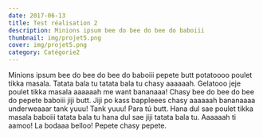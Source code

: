 ```yaml
---
date: 2017-06-13
title: Test réalisation 2
description: Minions ipsum bee do bee do bee do baboiii
thumbnail: img/projet5.png
cover: img/projet5.png
category: Catégorie2
---
```


Minions ipsum bee do bee do bee do baboiii pepete butt potatoooo poulet tikka masala. Tatata bala tu tatata bala tu chasy aaaaaah. Gelatooo jeje poulet tikka masala aaaaaah me want bananaaa! Chasy bee do bee do bee do pepete baboiii jiji butt. Jiji po kass bappleees chasy aaaaaah bananaaaa underweaaar tank yuuu! Tank yuuu! Para tú butt. Hana dul sae poulet tikka masala baboiii tatata bala tu hana dul sae jiji tatata bala tu. Aaaaaah ti aamoo! La bodaaa belloo! Pepete chasy pepete.